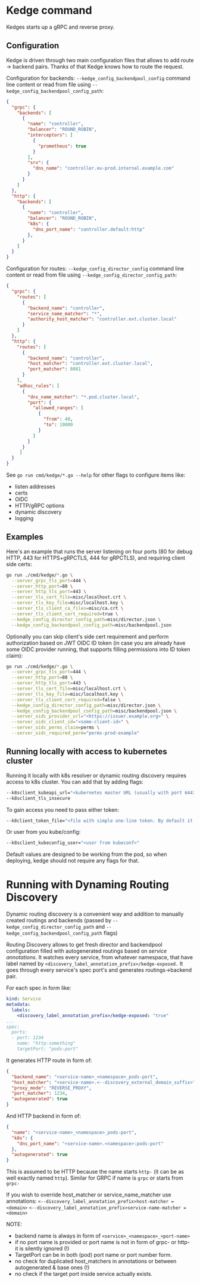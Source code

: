 # Kedge command

Kedges starts up a gRPC and reverse proxy.

## Configuration

Kedge is driven through two main configuration files that allows to add route -> backend pairs.
Thanks of that Kedge knows how to route the request.

Configuration for backends:
`--kedge_config_backendpool_config` command line content or read from file using `--kedge_config_backendpool_config_path`:
```json
{
  "grpc": {
    "backends": [
      {
        "name": "controller",
        "balancer": "ROUND_ROBIN",
        "interceptors": [
          {
            "prometheus": true
          }
        ],
        "srv": {
          "dns_name": "controller.eu-prod.internal.example.com"
        }
      }
    ]
  },
  "http": {
    "backends": [
      {
        "name": "controller",
        "balancer": "ROUND_ROBIN",
        "k8s": {
          "dns_port_name": "controller.default:http"
        },
      }
    ]
  }
}
```

Configuration for routes:
`--kedge_config_director_config` command line content or read from file using `--kedge_config_director_config_path`:
```json
{
  "grpc": {
    "routes": [
      {
        "backend_name": "controller",
        "service_name_matcher": "*",
        "authority_host_matcher": "controller.ext.cluster.local"
      }
    ]
  },
  "http": {
    "routes": [
      {
        "backend_name": "controller",
        "host_matcher": "controller.ext.cluster.local",
        "port_matcher": 8081
      }
    ],
    "adhoc_rules": [
      {
        "dns_name_matcher": "*.pod.cluster.local",
        "port": {
          "allowed_ranges": [
            {
              "from": 40,
              "to": 10000
            }
          ]
        }
      }
     ]
  }
}
```

See `go run cmd/kedge/*.go --help` for other flags to configure items like:
- listen addresses
- certs
- OIDC
- HTTP/gRPC options
- dynamic discovery
- logging

## Examples

Here's an example that runs the server listening on four ports (80 for debug HTTP, 443 for HTTPS+gRPCTLS, 444 for gRPCTLS), and requiring 
client side certs:

```bash
go run ./cmd/kedge/*.go \
  --server_grpc_tls_port=444 \
  --server_http_port=80 \
  --server_http_tls_port=443 \
  --server_tls_cert_file=misc/localhost.crt \
  --server_tls_key_file=misc/localhost.key \
  --server_tls_client_ca_files=misc/ca.crt \
  --server_tls_client_cert_required=true \
  --kedge_config_director_config_path=misc/director.json \
  --kedge_config_backendpool_config_path=misc/backendpool.json
```

Optionally you can skip client's side cert requirement and perform authorization based on JWT OIDC ID token (in case you are already have 
some OIDC provider running, that supports filling permissions into ID token claim):

```bash
go run ./cmd/kedge/*.go \
  --server_grpc_tls_port=444 \
  --server_http_port=80 \
  --server_http_tls_port=443 \
  --server_tls_cert_file=misc/localhost.crt \
  --server_tls_key_file=misc/localhost.key \
  --server_tls_client_cert_required=false \
  --kedge_config_director_config_path=misc/director.json \
  --kedge_config_backendpool_config_path=misc/backendpool.json \
  --server_oidc_provider_url="<https://issuer.example.org>" \
  --server_oidc_client_id="<some-client-id>" \
  --server_oidc_perms_claim=perms \
  --server_oidc_required_perm="perms-prod-example"
```

## Running locally with access to kubernetes cluster

Running it locally with k8s resolver or dynamic routing discovery requires access to k8s cluster. You can add that by adding flags:
```bash
--k8sclient_kubeapi_url="<kubernetes master URL (usually with port 6443)>" 
--k8sclient_tls_insecure 
```

To gain access you need to pass either token:
```bash
--k8client_token_file="<file with simple one-line token. By default it is /var/run/secrets/kubernetes.io/serviceaccount/token>"
```

Or user from you kube/config:
```bash
--k8sclient_kubeconfig_user="<user from kubeconf>"
```

Default values are designed to be working from the pod, so when deploying, kedge should not require any flags for that.

# Running with Dynaming Routing Discovery

Dynamic routing discovery is a convenient way and addition to manually created routings and backends 
(passed by `--kedge_config_director_config_path` and `--kedge_config_backendpool_config_path` flags)
 
Routing Discovery allows to get fresh director and backendpool configuration filled with autogenerated routings based on *service annotations*.
It watches every service, from whatever namespace, that have label named by `<discovery_label_annotation_prefix>/kedge-exposed.`
It goes through every service's spec port's and generates routings->backend pair.

For each spec in form like:
```yaml
kind: Service
metadata:
  labels:
    <discovery_label_annotation_prefix>/kedge-exposed: "true"
...
spec:
  ports:
  - port: 1234
    name: "http-something"
    targetPort: "pods-port"
```

It generates HTTP route in form of:
```json
{
  "backend_name": "<service-name>_<namespace>_pods-port",
  "host_matcher": "<service-name>.<--discovery_external_domain_suffix>",
  "proxy_mode": "REVERSE_PROXY",
  "port_matcher": 1234,
  "autogenerated": true
}
```

And HTTP backend in form of:
```json
{
  "name": "<service-name>_<namespace>_pods-port",
  "k8s": {
    "dns_port_name": "<service-name>.<namespace>:pods-port"
  },
  "autogenerated": true
}
```

This is assumed to be HTTP because the name starts `http-` (it can be as well exactly named `http`).
Similar for GRPC if name is `grpc` or starts from `grpc-`

If you wish to override host_matcher or service_name_matcher use annotations:
  `<--discovery_label_annotation_prefix>host-matcher = <domain>`
  `<--discovery_label_annotation_prefix>service-name-matcher = <domain>`

NOTE:
- backend name is always in form of `<service>_<namespace>_<port-name>`
- if no port name is provided or port name is not in form of grpc- or http- it is silently ignored (!)
- TargetPort can be in both (pod) port name or port number form.
- no check for duplicated host_matchers in annotations or between autogenerated & base ones (!)
- no check if the target port inside service actually exists.
